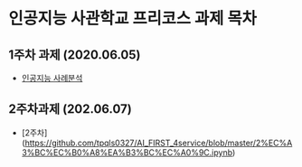 # 인공지능 사관학교 프리코스 과제 목차

## 1주차 과제 (2020.06.05)
+ [인공지능 사례분석](https://github.com/tpqls0327/AI_FIRST_4service/blob/master/ai_service.ipynb)

## 2주차과제 (202.06.07)
+ [2주차] (https://github.com/tpqls0327/AI_FIRST_4service/blob/master/2%EC%A3%BC%EC%B0%A8%EA%B3%BC%EC%A0%9C.ipynb)
